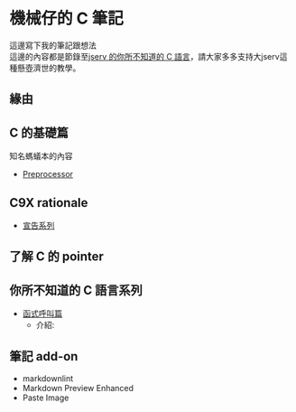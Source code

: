 # 機械仔的 C 筆記

這邊寫下我的筆記跟想法  
這邊的內容都是節錄至[jserv 的你所不知道的 C 語言](https://hackmd.io/@sysprog/c-programming?type=view)，請大家多多支持大jserv這種懸壺濟世的教學。

## 緣由

## C 的基礎篇

知名螞蟻本的內容

- [Preprocessor](preprocessor.md)

## C9X rationale

- [宣告系列](declarations.md)

## 了解 C 的 pointer

## 你所不知道的 C 語言系列

- [函式呼叫篇](functionCall.md)
  - 介紹:

## 筆記 add-on

- markdownlint
- Markdown Preview Enhanced
- Paste Image
